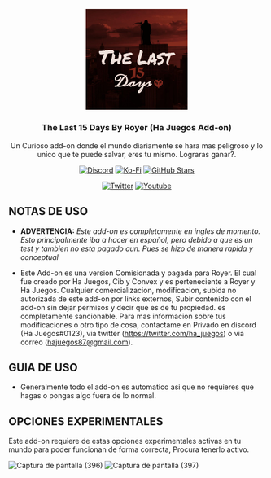 <p align="center">
  <img src="https://github.com/HaJuegos/The-Last-15-Days/blob/base_1.18/.github/icon_template/pack_icon.png" alt="icon_addon" width=200>
  <h3 align="center">The Last 15 Days By Royer (Ha Juegos Add-on)</h3>
  
 <p align="center">
Un Curioso add-on donde el mundo diariamente se hara mas peligroso y lo unico que te puede salvar, eres tu mismo. Lograras ganar?.</p>
</p>

<p align="center">
  <a href="https://discord.gg/p6a7tqVJxn"><img src="https://img.shields.io/discord/782053401281429504?style=plastic&color=red&logo=discord&label=Server%20de%20Discord" alt="Discord "/></a>
  <a href="https://ko-fi.com/hajuegos0710"><img src="https://img.shields.io/npm/v/express?url=https://ko-fi.com/hajuegos0710&style=plastic&logo=kofi&label=Pagina%20De%20Donaciones&color=inactive" alt="Ko-Fi "/></a>
  <a href="https://github.com/HaJuegos/The-Last-15-Days"><img src="https://img.shields.io/github/stars/HaJuegos/The-Last-15-Days?label=Total%20de%20Estrellas&style=plastic&logo=github&color=blueviolet" alt="GitHub Stars "/></a>
</p>
<p align="center">
  <a href="https://twitter.com/ha_juegos?s=09"><img src="https://img.shields.io/twitter/follow/ha_juegos?style=plastic&color=success&logo=twitter&label=Seguidores" alt="Twitter "/></a>
  <a href="https://www.youtube.com/watch?v=SWd6QM0TTJo"><img src="https://img.shields.io/youtube/views/SWd6QM0TTJo?style=plastic&logo=youtube&color=red&label=Vistas%20Del%20Tutorial" alt="Youtube "/></a>
</p>

## NOTAS DE USO

- **ADVERTENCIA:** _Este add-on es completamente en ingles de momento. Esto principalmente iba a hacer en español, pero debido a que es un test y tambien no esta pagado aun. Pues se hizo de manera rapida y conceptual_

- Este Add-on es una version Comisionada y pagada para Royer. El cual fue creado por Ha Juegos, Cib y Convex y es perteneciente a Royer y Ha Juegos. Cualquier comercializacion, modificacion, subida no autorizada de este add-on por links externos, Subir contenido con el add-on sin dejar permisos y decir que es de tu propiedad. es completamente sancionable. Para mas informacion sobre tus modificaciones o otro tipo de cosa, contactame en Privado en discord (Ha Juegos#0123), via twitter (https://twitter.com/ha_juegos) o via correo (hajuegos87@gmail.com).

## GUIA DE USO

- Generalmente todo el add-on es automatico asi que no requieres que hagas o pongas algo fuera de lo normal.

## OPCIONES EXPERIMENTALES

Este add-on requiere de estas opciones experimentales activas en tu mundo para poder funcionan de forma correcta, Procura tenerlo activo.

![Captura de pantalla (396)](https://user-images.githubusercontent.com/102632956/169634712-cfa10b65-e98b-4500-a1ad-b2f9f38d0475.png)
![Captura de pantalla (397)](https://user-images.githubusercontent.com/102632956/169634717-6a40efa5-7fd3-4494-9646-45ccae2ba8a4.png)

